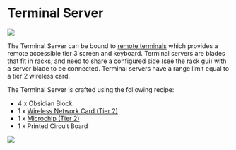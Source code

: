 # Terminal Server

![](https://ocdoc.cil.li/_media/items:terminalserver.png)

The Terminal Server can be bound to [remote terminals](/item/terminal)
which provides a remote accessible tier 3 screen and keyboard. Terminal
servers are blades that fit in [racks](/block/server_rack), and need to
share a configured side (see the rack gui) with a server blade to be
connected. Terminal servers have a range limit equal to a tier 2
wireless card.

The Terminal Server is crafted using the following recipe:

- 4 x Obsidian Block
- 1 x [Wireless Network Card (Tier 2)](/item/wireless_network_card)
- 1 x [Microchip (Tier 2)](/item/materials)
- 1 x Printed Circuit Board

![](https://ocdoc.cil.li/_media/items:terminal_server_craft.png)